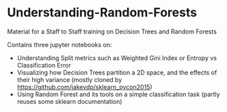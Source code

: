 # Understanding-Random-Forests
Material for a Staff to Staff training on Decision Trees and Random Forests

Contains three jupyter notebooks on:
- Understanding Split metrics such as Weighted Gini Index or Entropy vs Classification Error
- Visualizing how Decision Trees partition a 2D space, and the effects of their high variance (mostly cloned by https://github.com/jakevdp/sklearn_pycon2015)
- Using Random Forest and its tools on a simple classification task (partly reuses some sklearn documentation)

